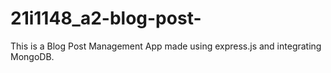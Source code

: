 # 21i1148_a2-blog-post-
This is a Blog Post Management App made using express.js and integrating MongoDB. 
